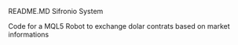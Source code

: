 README.MD Sifronio System


Code for a MQL5 Robot to exchange dolar contrats based on market informations